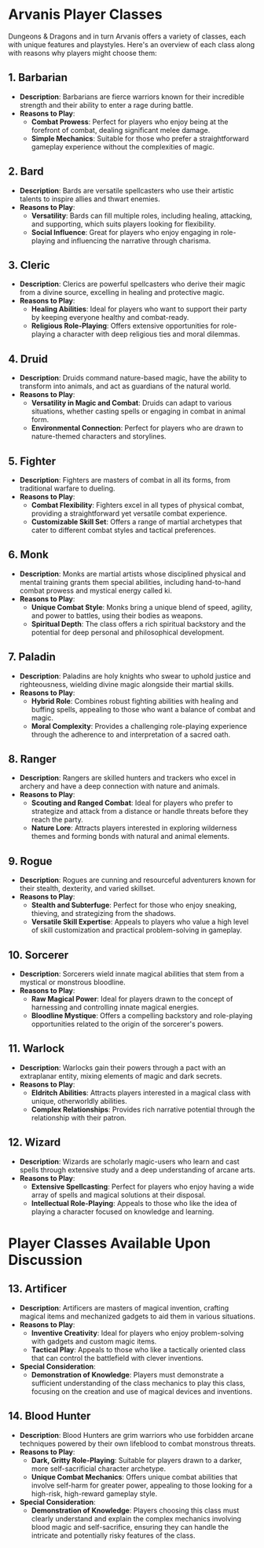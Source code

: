 # Arvanis Player Classes

Dungeons & Dragons and in turn Arvanis offers a variety of classes, each with unique features and playstyles. Here's an overview of each class along with reasons why players might choose them:

## 1. Barbarian
- **Description**: Barbarians are fierce warriors known for their incredible strength and their ability to enter a rage during battle.
- **Reasons to Play**:
  - **Combat Prowess**: Perfect for players who enjoy being at the forefront of combat, dealing significant melee damage.
  - **Simple Mechanics**: Suitable for those who prefer a straightforward gameplay experience without the complexities of magic.

## 2. Bard
- **Description**: Bards are versatile spellcasters who use their artistic talents to inspire allies and thwart enemies.
- **Reasons to Play**:
  - **Versatility**: Bards can fill multiple roles, including healing, attacking, and supporting, which suits players looking for flexibility.
  - **Social Influence**: Great for players who enjoy engaging in role-playing and influencing the narrative through charisma.

## 3. Cleric
- **Description**: Clerics are powerful spellcasters who derive their magic from a divine source, excelling in healing and protective magic.
- **Reasons to Play**:
  - **Healing Abilities**: Ideal for players who want to support their party by keeping everyone healthy and combat-ready.
  - **Religious Role-Playing**: Offers extensive opportunities for role-playing a character with deep religious ties and moral dilemmas.

## 4. Druid
- **Description**: Druids command nature-based magic, have the ability to transform into animals, and act as guardians of the natural world.
- **Reasons to Play**:
  - **Versatility in Magic and Combat**: Druids can adapt to various situations, whether casting spells or engaging in combat in animal form.
  - **Environmental Connection**: Perfect for players who are drawn to nature-themed characters and storylines.

## 5. Fighter
- **Description**: Fighters are masters of combat in all its forms, from traditional warfare to dueling.
- **Reasons to Play**:
  - **Combat Flexibility**: Fighters excel in all types of physical combat, providing a straightforward yet versatile combat experience.
  - **Customizable Skill Set**: Offers a range of martial archetypes that cater to different combat styles and tactical preferences.

## 6. Monk
- **Description**: Monks are martial artists whose disciplined physical and mental training grants them special abilities, including hand-to-hand combat prowess and mystical energy called ki.
- **Reasons to Play**:
  - **Unique Combat Style**: Monks bring a unique blend of speed, agility, and power to battles, using their bodies as weapons.
  - **Spiritual Depth**: The class offers a rich spiritual backstory and the potential for deep personal and philosophical development.

## 7. Paladin
- **Description**: Paladins are holy knights who swear to uphold justice and righteousness, wielding divine magic alongside their martial skills.
- **Reasons to Play**:
  - **Hybrid Role**: Combines robust fighting abilities with healing and buffing spells, appealing to those who want a balance of combat and magic.
  - **Moral Complexity**: Provides a challenging role-playing experience through the adherence to and interpretation of a sacred oath.

## 8. Ranger
- **Description**: Rangers are skilled hunters and trackers who excel in archery and have a deep connection with nature and animals.
- **Reasons to Play**:
  - **Scouting and Ranged Combat**: Ideal for players who prefer to strategize and attack from a distance or handle threats before they reach the party.
  - **Nature Lore**: Attracts players interested in exploring wilderness themes and forming bonds with natural and animal elements.

## 9. Rogue
- **Description**: Rogues are cunning and resourceful adventurers known for their stealth, dexterity, and varied skillset.
- **Reasons to Play**:
  - **Stealth and Subterfuge**: Perfect for those who enjoy sneaking, thieving, and strategizing from the shadows.
  - **Versatile Skill Expertise**: Appeals to players who value a high level of skill customization and practical problem-solving in gameplay.

## 10. Sorcerer
- **Description**: Sorcerers wield innate magical abilities that stem from a mystical or monstrous bloodline.
- **Reasons to Play**:
  - **Raw Magical Power**: Ideal for players drawn to the concept of harnessing and controlling innate magical energies.
  - **Bloodline Mystique**: Offers a compelling backstory and role-playing opportunities related to the origin of the sorcerer's powers.

## 11. Warlock
- **Description**: Warlocks gain their powers through a pact with an extraplanar entity, mixing elements of magic and dark secrets.
- **Reasons to Play**:
  - **Eldritch Abilities**: Attracts players interested in a magical class with unique, otherworldly abilities.
  - **Complex Relationships**: Provides rich narrative potential through the relationship with their patron.

## 12. Wizard
- **Description**: Wizards are scholarly magic-users who learn and cast spells through extensive study and a deep understanding of arcane arts.
- **Reasons to Play**:
  - **Extensive Spellcasting**: Perfect for players who enjoy having a wide array of spells and magical solutions at their disposal.
  - **Intellectual Role-Playing**: Appeals to those who like the idea of playing a character focused on knowledge and learning.

# Player Classes Available Upon Discussion

## 13. Artificer
- **Description**: Artificers are masters of magical invention, crafting magical items and mechanized gadgets to aid them in various situations.
- **Reasons to Play**:
  - **Inventive Creativity**: Ideal for players who enjoy problem-solving with gadgets and custom magic items.
  - **Tactical Play**: Appeals to those who like a tactically oriented class that can control the battlefield with clever inventions.
- **Special Consideration**:
  - **Demonstration of Knowledge**: Players must demonstrate a sufficient understanding of the class mechanics to play this class, focusing on the creation and use of magical devices and inventions.

## 14. Blood Hunter
- **Description**: Blood Hunters are grim warriors who use forbidden arcane techniques powered by their own lifeblood to combat monstrous threats.
- **Reasons to Play**:
  - **Dark, Gritty Role-Playing**: Suitable for players drawn to a darker, more self-sacrificial character archetype.
  - **Unique Combat Mechanics**: Offers unique combat abilities that involve self-harm for greater power, appealing to those looking for a high-risk, high-reward gameplay style.
- **Special Consideration**:
  - **Demonstration of Knowledge**: Players choosing this class must clearly understand and explain the complex mechanics involving blood magic and self-sacrifice, ensuring they can handle the intricate and potentially risky features of the class.
